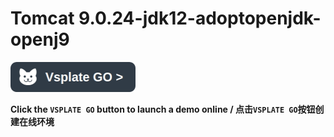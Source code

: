 # Tomcat 9.0.24-jdk12-adoptopenjdk-openj9

<a href="https://www.vsplate.com/?docker-compose=https://github.com/vsplate/dcenvs/tomcat/9.0.24-jdk12-adoptopenjdk-openj9"><img alt="VSPLATE GO" src="https://raw.githubusercontent.com/vsplate/images/master/vsgo_btn.png" width="200px"></a>

**Click the `VSPLATE GO` button to launch a demo online / 点击`VSPLATE GO`按钮创建在线环境**